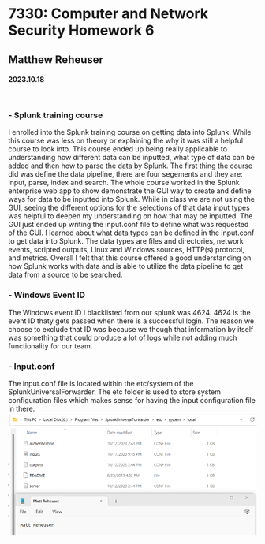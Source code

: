 # 7330: Computer and Network Security Homework 6
## Matthew Reheuser  
#### 2023.10.18 <p>&nbsp;</p>

### - Splunk training course   
I enrolled into the Splunk training course on getting data into Splunk. While this course was less on theory or explaining the why it was still a helpful course to look into. This course ended up being really applicable to understanding how different data can be inputted, what type of data can be added and then how to parse the data by Splunk. The first thing the course did was define the data pipeline, there are four segements and they are: input, parse, index and search. The whole course worked in the Splunk enterprise web app to show demonstrate the GUI way to create and define ways for data to be inputted into Splunk. While in class we are not using the GUI, seeing the different options for the selections of that data input types was helpful to deepen my understanding on how that may be inputted. The GUI just ended up writing the input.conf file to define what was requested of the GUI. I learned about what data types can be defined in the input.conf to get data into Splunk. The data types are files and directories, network events, scripted outputs, Linux and Windows sources, HTTP(s) protocol, and metrics. Overall I felt that this course offered a good understanding on how Splunk works with data and is able to utilize the data pipeline to get data from a source to be searched. 

### - Windows Event ID 

The Windows event ID I blacklisted from our splunk was 4624. 4624 is the event ID thaty gets passed when there is a successful login. The reason we choose to exclude that ID was because we though that information by itself was something that could produce a lot of logs while not adding much functionality for our team.  

### - Input.conf
The input.conf file is located within the etc/system of the SplunkUniversalForwarder. The etc folder is used to store system configuration files which makes sense for having the input configuration file in there. 
![File system](./pictures/fileStructure.png)  





